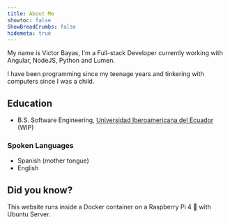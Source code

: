 ```yaml
---
title: About Me
showtoc: false
ShowBreadCrumbs: false
hidemeta: true
---
```


My name is Victor Bayas, I'm a Full-stack Developer currently working with Angular, NodeJS, Python and Lumen.

I have been programming since my teenage years and tinkering with computers since I was a child.

## Education
- B.S. Software Engineering, [Universidad Iberoamericana del Ecuador](https://unibe.edu.ec) (WIP)

### Spoken Languages
- Spanish (mother tongue)
- English

## Did you know?
This website runs inside a Docker container on a Raspberry Pi 4 🍇 with Ubuntu Server.